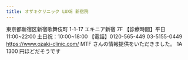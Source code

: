 ```yaml
---
title: オザキクリニック LUXE 新宿院
---
```

東京都新宿区新宿歌舞伎町 1-1-17 エキニア新宿 7F 【診療時間】平日 11:00~22:00 土日祝：10:00~18:00 【電話】0120-565-449 03-5155-0449
<https://www.ozaki-clinic.com/>
MTF さんの情報提供をいただきました。
1A 1300 円ほどだそうです
